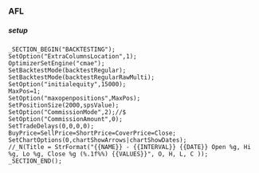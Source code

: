 ### AFL
##### setup

    _SECTION_BEGIN("BACKTESTING");
    SetOption("ExtraColumnsLocation",1);
    OptimizerSetEngine("cmae");
    SetBacktestMode(backtestRegular);
    SetBacktestMode(backtestRegularRawMulti);
    SetOption("initialequity",15000);
    MaxPos=1;
    SetOption("maxopenpositions",MaxPos);
    SetPositionSize(2000,spsValue);
    SetOption("CommissionMode",2);//$
    SetOption("CommissionAmount",0);
    SetTradeDelays(0,0,0,0);
    BuyPrice=SellPrice=ShortPrice=CoverPrice=Close;
    SetChartOptions(0,chartShowArrows|chartShowDates);
    //_N(Title = StrFormat("{{NAME}} - {{INTERVAL}} {{DATE}} Open %g, Hi %g, Lo %g, Close %g (%.1f%%) {{VALUES}}", O, H, L, C ));
    _SECTION_END();
    
